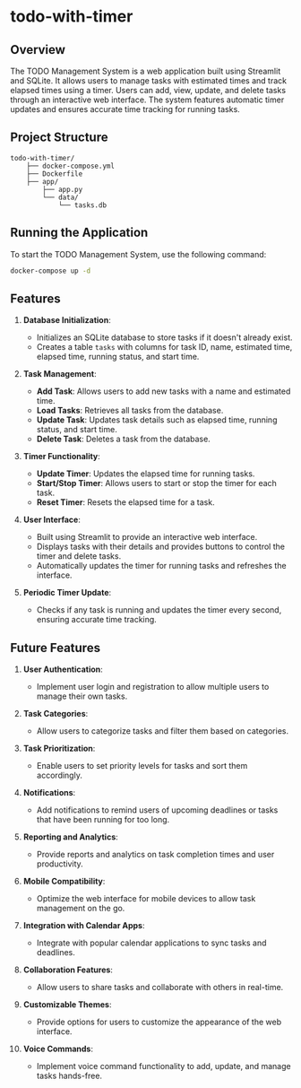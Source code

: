 # todo-with-timer
## Overview
The TODO Management System is a web application built using Streamlit and SQLite.
It allows users to manage tasks with estimated times and track elapsed times using a timer.
Users can add, view, update, and delete tasks through an interactive web interface.
The system features automatic timer updates and ensures accurate time tracking for running tasks.

## Project Structure
```
todo-with-timer/
    ├── docker-compose.yml
    ├── Dockerfile
    ├── app/
        ├── app.py
        └── data/
            └── tasks.db
```

## Running the Application

To start the TODO Management System, use the following command:

```bash
docker-compose up -d
```

## Features
1. **Database Initialization**:
    - Initializes an SQLite database to store tasks if it doesn't already exist.
    - Creates a table `tasks` with columns for task ID, name, estimated time, elapsed time, running status, and start time.

2. **Task Management**:
    - **Add Task**: Allows users to add new tasks with a name and estimated time.
    - **Load Tasks**: Retrieves all tasks from the database.
    - **Update Task**: Updates task details such as elapsed time, running status, and start time.
    - **Delete Task**: Deletes a task from the database.

3. **Timer Functionality**:
    - **Update Timer**: Updates the elapsed time for running tasks.
    - **Start/Stop Timer**: Allows users to start or stop the timer for each task.
    - **Reset Timer**: Resets the elapsed time for a task.

4. **User Interface**:
    - Built using Streamlit to provide an interactive web interface.
    - Displays tasks with their details and provides buttons to control the timer and delete tasks.
    - Automatically updates the timer for running tasks and refreshes the interface.

5. **Periodic Timer Update**:
    - Checks if any task is running and updates the timer every second, ensuring accurate time tracking.

## Future Features

1. **User Authentication**:
    - Implement user login and registration to allow multiple users to manage their own tasks.

2. **Task Categories**:
    - Allow users to categorize tasks and filter them based on categories.

3. **Task Prioritization**:
    - Enable users to set priority levels for tasks and sort them accordingly.

4. **Notifications**:
    - Add notifications to remind users of upcoming deadlines or tasks that have been running for too long.

5. **Reporting and Analytics**:
    - Provide reports and analytics on task completion times and user productivity.

6. **Mobile Compatibility**:
    - Optimize the web interface for mobile devices to allow task management on the go.

7. **Integration with Calendar Apps**:
    - Integrate with popular calendar applications to sync tasks and deadlines.

8. **Collaboration Features**:
    - Allow users to share tasks and collaborate with others in real-time.

9. **Customizable Themes**:
    - Provide options for users to customize the appearance of the web interface.

10. **Voice Commands**:
    - Implement voice command functionality to add, update, and manage tasks hands-free.